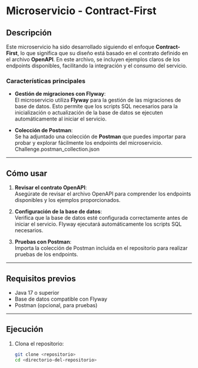 # Microservicio - Contract-First

## Descripción

Este microservicio ha sido desarrollado siguiendo el enfoque **Contract-First**, lo que significa que su diseño está basado en el contrato definido en el archivo **OpenAPI**. En este archivo, se incluyen ejemplos claros de los endpoints disponibles, facilitando la integración y el consumo del servicio.

### Características principales

- **Gestión de migraciones con Flyway**:  
  El microservicio utiliza **Flyway** para la gestión de las migraciones de base de datos. Esto permite que los scripts SQL necesarios para la inicialización o actualización de la base de datos se ejecuten automáticamente al iniciar el servicio.

- **Colección de Postman**:  
  Se ha adjuntado una colección de **Postman** que puedes importar para probar y explorar fácilmente los endpoints del microservicio. Challenge.postman_collection.json

---

## Cómo usar

1. **Revisar el contrato OpenAPI**:  
   Asegúrate de revisar el archivo OpenAPI para comprender los endpoints disponibles y los ejemplos proporcionados.

2. **Configuración de la base de datos**:  
   Verifica que la base de datos esté configurada correctamente antes de iniciar el servicio. Flyway ejecutará automáticamente los scripts SQL necesarios.

3. **Pruebas con Postman**:  
   Importa la colección de Postman incluida en el repositorio para realizar pruebas de los endpoints.

---

## Requisitos previos

- Java 17 o superior
- Base de datos compatible con Flyway
- Postman (opcional, para pruebas)

---

## Ejecución

1. Clona el repositorio:
   ```bash
   git clone <repositorio>
   cd <directorio-del-repositorio>
